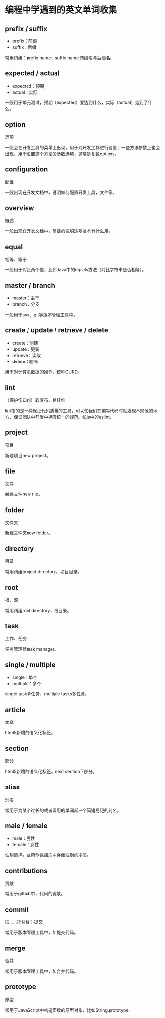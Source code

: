 # 编程中学遇到的英文单词收集

## prefix / suffix

* prefix：前缀
* suffix：后缀

常用词组：prefix name、suffix name 前缀名与后缀名。

## expected / actual

* expected：预期
* actual：实际

一般用于单元测试，预期（expected）要达到什么，实际（actual）达到了什么。

## option

选项

一般会在开发工具的菜单上出现，用于对开发工具进行设置；一些方法参数上也会出现，用于设置这个方法的参数选项，通常是复数options。

## configuration

配置

一般出现在开发文档中，说明如何配置开发工具，文件等。

## overview

概述

一般出现在开发文档中，简要的说明这项技术有什么用。

## equal

相等、等于

一般用于对比两个值，比如Java中的equals方法（对比字符串是否相等）。

## master / branch

* master：主干
* branch：分支

一般用于svn、git等版本管理工具中。

## create / update / retrieve / delete

* create：创建
* update：更新
* retrieve：读取
* delete：删除

用于对计算机数据的操作，统称CURD。

## lint

（保护伤口的）软麻布、棉纤维

lint指的是一种保证代码质量的工具，可以使我们在编写代码时就发现不规范的地方，保证团队中开发中拥有统一的规范。如js中的eslint。

## project

项目

新建项目new project。

## file

文件

新建文件new file。

## folder

文件夹

新建文件夹new folder。

## directory

目录

常用词组project directory，项目目录。

## root

根、源

常用词组root directory，根目录。

## task

工作、任务

任务管理器task manager。

## single / multiple

* single：单个
* multiple：多个

single task单任务、multiple tasks多任务。

## article

文章

html5新增的语义化标签。

## section

部分

html5新增的语义化标签。next section下部分。

## alias

别名

常用于为某个过长的或者常用的单词起一个简短易记的别名。

## male / female

* male：男性
* female：女性

性别选择。或用作数据库中存储性别的字段。

## contributions

贡献

常用于github中，代码的贡献。

## commit

把……托付给；提交

常用于版本管理工具中，如提交代码。

## merge

合并

常用于版本管理工具中，如合并代码。

## prototype

原型

常用于JavaScript中构造函数的原型对象，比如String.prototype